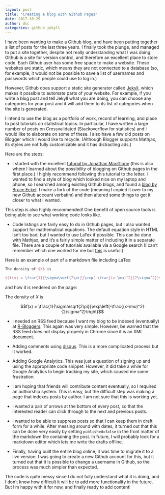 ```yaml
---
layout: post
title: "Creating a blog with Github Pages"
date: 2017-10-29
author: dsc
categories: github jekyll
---
```


I have been wanting to make a Github blog, and have been putting together a list of posts for the last three years. 
I finally took the plunge, and managed to put a site together, despite not really understanding what I was doing. Github is a site for 
version control, and therefore an excellent place to store code. Each Github user has some free space to make a website. These websites 
are static, which means they are not connected to a database \(so, for example, it would not be possible to save a list of usernames and 
passwords which people could use to log in.\)

However, Github does support a static site generator called <a href="https://jekyllrb.com/">Jekyll</a>, which makes it possible to automate parts of your website. 
For example, if you write a blog post and tell Jekyll what you are doing, you can choose any categories for your post and it will add 
them to its list of categories when the site is generated.

I intend to use the blog as a portfolio of work, record of learning, and place to post tutorials on statistical topics. 
In particular, I have written a large number of posts on Crossvalidated \(Stackoverflow for statistics\) and I would like to elaborate 
on some of these. I also have a few old posts on Blogger which I would like to recycle. \(Although Blogger supports Mathjax, its styles 
are not fully customizable and it has distracting ads.\)

Here are the steps:

* I started with the excellent <a href="http://jmcglone.com/guides/github-pages/">tutorial by Jonathan MacGlone</a> (this is also where I 
learned about the possibility of 
blogging on Github pages in the first place.) I highly recommend following this tutorial to the letter.
I wanted to find a style of blog which looked nice on my laptop and phone, so I searched among existing Github blogs, and found a 
<a href="http://bruceeckel.github.io/">blog 
by Bruce Eckel</a>. I make a fork of the code \(meaning I copied it over to my new Github account verbatim\) 
and then altered some things to get it closer to what I wanted.

This step is also highly recommended! One benefit of open source tools is being able to see what working code looks like.

* Code listings are fairly easy to do in Github pages, but I also wanted support for mathematical equations. The default equation style 
in HTML isn’t too bad, but I wanted to use LaTex if possible. This can be done with Mathjax, and it’s a fairly simple matter of 
including it in a separate file. There are a couple of tutorials available via a Google search \(I can’t remember which one worked for 
me but <a href="http://csega.github.io/mypost/2017/03/28/how-to-set-up-mathjax-on-jekyll-and-github-properly.html">this</a> is useful.)

Here is an example of part of a markdown file including LaTex:

```latex
The density of $X$ is 

$$f(x) = \frac{1}{\sigma\sqrt{2\pi}}\exp(-\frac{(x-\mu)^2}{2\sigma^2})$$
```

and how it is rendered on the page:

The density of $X$ is 

$$f(x) = \frac{1}{\sigma\sqrt{2\pi}}\exp\left(-\frac{(x-\mu)^2}{2\sigma^2}\right)$$

* I needed an RSS feed because I want my blog to be indexed \(eventually\) at <a href="https://www.r-bloggers.com/">R-Bloggers</a>. 
This again was very simple. However, be warned that the RSS feed does not display properly in Chrome since it is an XML document.

* Adding comments using <a href="https://disqus.com/">disqus</a>. This is a more complicated process but it worked.

* Adding Google Analytics. This was just a question of signing up and using the appropriate code snippet. However, it did take a while 
for Google Analytics to begin tracking my site, which caused me some frustration.

* I am hoping that friends will contribute content eventually, so I required an authorship system. This is easy, but the difficult step 
was making a page that indexes posts by author. I am not sure that this is working yet.

* I wanted a pair of arrows at the bottom of every post, so that the interested reader can click through to the next and previous posts.

* I wanted to be able to suppress posts so that I can keep them in draft form for a while. After messing around with dates, it turned out that this can be done very easily by setting `published=false` in the front matter of the markdown file containing the post. In future, I will probably look for a markdown 
editor which lets me write the drafts offline.

* Finally, having built the entire blog online, it was time to migrate it to a live version. I was going to create a new Github account 
for this, but it turned out that it is possible to change a username in Github, so the process was much simpler than expected.

The code is quite messy since I do not fully understand what it is doing, and I don’t know how difficult 
it will be to add more functionality in the future. But I’m happy with it for now, and finally ready to add content!
